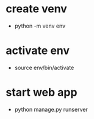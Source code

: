 # create venv
- python -m venv env

# activate env
- source env/bin/activate

# start web app
- python manage.py runserver
